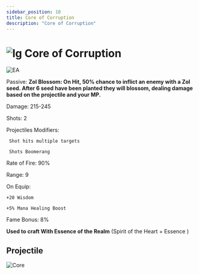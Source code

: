 ```yaml
---
sidebar_position: 10
title: Core of Corruption
description: "Core of Corruption"
---
```


# ![lg](https://cdn.discordapp.com/attachments/1026159786313650256/1045193424116133948/Legendary_Bag.png) Core of Corruption

![EA](https://cdn.discordapp.com/attachments/1187552567295758487/1203977204585734145/Core_of_Corruption.png?ex=65d30e26&is=65c09926&hm=1e69248dcf9a2a5819aedc9d397178ade69a512f9540be431e18ed037e8aca19&)

<i></i>

 Passive: **Zol Blossom: On Hit, 50% chance to inflict an enemy with a Zol seed. After 6 seed have been planted they will blossom, dealing damage based on the projectile and your MP.**

Damage: 215-245

Shots: 2

Projectiles Modifiers:

     Shot hits multiple targets

     Shots Boomerang

Rate of Fire: 90% 

Range: 9

On Equip:

    +20 Wisdom
    
    +5% Mana Healing Boost

Fame Bonus: 8%

**Used to craft With Essence of the Realm** (Spirit of the Heart + Essence )

## Projectile

![Core](https://cdn.discordapp.com/attachments/1160376179996496013/1203976613935710208/CORE.gif?ex=65d30d99&is=65c09899&hm=cb667ccd2fc91a51e793e5cedc339533f5752d09ed212dfd4f790eb4803292ba&)
